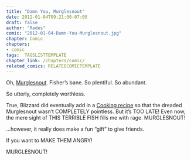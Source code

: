 ```yaml
---
title: "Damn You, Murglesnout"
date: 2012-01-04T09:21:00-07:00
draft: false
author: "Rades"
comic: "2012-01-04-Damn-You-Murglesnout.jpg"
chapter: Comic
chapters:
- comic
tags:  TAGSLISTTEMPLATE
chapter_link: /chapters/comic/
related_comics: RELATEDCOMICTEMPLATE
---
```


Oh, [Murglesnout](http://www.wowhead.com/item=53069). Fisher’s bane. So plentiful. So abundant. 


So utterly, completely worthless.


True, Blizzard did eventually add in a [Cooking recipe](http://www.wowhead.com/item=68687) so that the dreaded Murglesnout wasn’t COMPLETELY pointless. But it’s TOO LATE! Even now, the mere sight of THIS TERRIBLE FISH fills me with rage. MURGLESNOUT!


…however, it really does make a fun “gift” to give friends. 


If you want to MAKE THEM ANGRY!


MURGLESNOUT!

